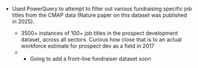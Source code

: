 * Used PowerQuery to attempt to filter out various fundraising specific job titles from the CMAP data (Nature paper on this dataset was published in 2025).

  - 3500+ instances of 100+ job titles in the prospect development dataset, across all sectors. Curious how close that is to an actual workforce estimate for prospect dev as a field in 2017
  - - Going to add a front-line fundraiser dataset soon

